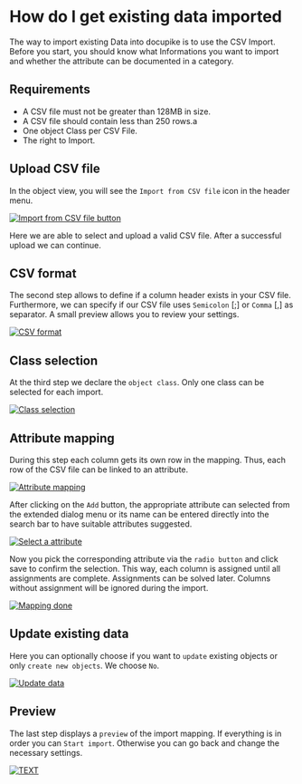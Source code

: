 
# How do I get existing data imported

The way to import existing Data into docupike is to use the CSV Import. Before you start, you should know what Informations you want to import and whether the attribute can be documented in a category.

## Requirements

- A CSV file must not be greater than 128MB in size.
- A CSV file should contain less than 250 rows.a
- One object Class per CSV File.
- The right to Import.

## Upload CSV file

In the object view, you will see the `Import from CSV file` icon in the header menu.

[![Import from CSV file button](/img/screenshots/import-data-via-csv/button-import-csv.png)](/img/screenshots/import-data-via-csv/button-import-csv.png)

Here we are able to select and upload a valid CSV file. After a successful upload we can continue.

## CSV format

The second step allows to define if a column header exists in your CSV file. Furthermore, we can specify if our CSV file uses `Semicolon` [;] or `Comma` [,] as separator.
A small preview allows you to review your settings.

[![CSV format](/img/screenshots/import-data-via-csv/csv-format.png)](/img/screenshots/import-data-via-csv/csv-format.png)

## Class selection

At the third step we declare the `object class`. Only one class can be selected for each import.

[![Class selection](/img/screenshots/import-data-via-csv/class-selection.png)](/img/screenshots/import-data-via-csv/class-selection.png)

## Attribute mapping

During this step each column gets its own row in the mapping. Thus, each row of the CSV file can be linked to an attribute.

[![Attribute mapping](/img/screenshots/import-data-via-csv/attribute-mapping.png)](/img/screenshots/import-data-via-csv/header-mapping.png)

After clicking on the `Add` button, the appropriate attribute can selected from the extended dialog menu or its name can be entered directly into the search bar to have suitable attributes suggested.

[![Select a attribute](/img/screenshots/import-data-via-csv/attribute-mapping-title.png)](/img/screenshots/import-data-via-csv/attribute-mapping-title.png)

Now you pick the corresponding attribute via the `radio button` and click save to confirm the selection. This way, each column is assigned until all assignments are complete. Assignments can be solved later. Columns without assignment will be ignored during the import.

[![Mapping done](/img/screenshots/import-data-via-csv/attribute-mapping-done.png)](/img/screenshots/import-data-via-csv/attribute-mapping-done.png)
## Update existing data

Here you can optionally choose if you want to `update` existing objects or only `create new objects`.
We choose `No`.

[![Update data](/img/screenshots/import-data-via-csv/update-data.png)](/img/screenshots/import-data-via-csv/update-data.png)

## Preview

The last step displays a `preview` of the import mapping. If everything is in order you can `Start import`. Otherwise you can go back and change the necessary settings.

[![TEXT](/img/screenshots/import-data-via-csv/preview.png)](/img/screenshots/import-data-via-csv/preview.png)
